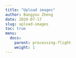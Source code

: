```yaml
---
title: "Upload images"
author: Bangyou Zheng
date: 2020-07-17
slug: upload-images
toc: true
menu:
  docs:
    parent: processing-flight
    weight: 1
---
```


